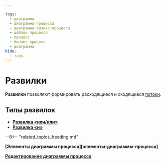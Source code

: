 ```yaml
---

tags:
  - диаграммы
  - диаграмма процесса
  - диаграмма бизнес-процесса
  - шаблон процесса
  - процесс
  - бизнес-процесс
  - диаграмма
hide:
  - tags
---
```


# Развилки

**Развилки** позволяют формировать расходящиеся и сходящиеся [потоки](sequence_flow.md). 

## Типы развилок

- **[Развилка «или/или»](exclusive_gateway.md)**
- **[Развилка «и»](parallel_gateway.md)**

--8<-- "related_topics_heading.md"

**[Элементы диаграммы процесса][элементы-диаграммы-процесса]**

**[Редактирование диаграммы процесса](process_diagram_edit.md)**
